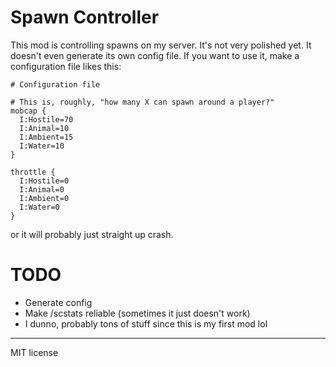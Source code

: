 # Spawn Controller

This mod is controlling spawns on my server. It's not very polished yet. It doesn't even generate its own config file. If you want to use it, make a configuration file likes this:

```
# Configuration file

# This is, roughly, "how many X can spawn around a player?"
mobcap {
  I:Hostile=70
  I:Animal=10
  I:Ambient=15
  I:Water=10
}

throttle {
  I:Hostile=0
  I:Animal=0
  I:Ambient=0
  I:Water=0
}
```

or it will probably just straight up crash.

# TODO

- Generate config
- Make /scstats reliable (sometimes it just doesn't work)
- I dunno, probably tons of stuff since this is my first mod lol

---

MIT license

